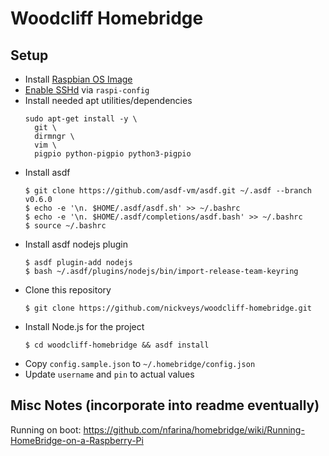 # Woodcliff Homebridge

## Setup

* Install [Raspbian OS Image][raspbian-downloads]
* [Enable SSHd][raspbian-ssh] via `raspi-config`
* Install needed apt utilities/dependencies
  ```
  sudo apt-get install -y \
    git \
    dirmngr \
    vim \
    pigpio python-pigpio python3-pigpio
  ```
* Install asdf
  ```
  $ git clone https://github.com/asdf-vm/asdf.git ~/.asdf --branch v0.6.0
  $ echo -e '\n. $HOME/.asdf/asdf.sh' >> ~/.bashrc
  $ echo -e '\n. $HOME/.asdf/completions/asdf.bash' >> ~/.bashrc
  $ source ~/.bashrc
  ```
* Install asdf nodejs plugin
  ```
  $ asdf plugin-add nodejs
  $ bash ~/.asdf/plugins/nodejs/bin/import-release-team-keyring
  ```
* Clone this repository
  ```
  $ git clone https://github.com/nickveys/woodcliff-homebridge.git
  ```
* Install Node.js for the project
  ```
  $ cd woodcliff-homebridge && asdf install
  ```
* Copy `config.sample.json` to `~/.homebridge/config.json`
* Update `username` and `pin` to actual values

## Misc Notes (incorporate into readme eventually)

Running on boot: https://github.com/nfarina/homebridge/wiki/Running-HomeBridge-on-a-Raspberry-Pi

[raspbian-downloads]: https://www.raspberrypi.org/downloads
[raspbian-ssh]: https://www.raspberrypi.org/documentation/remote-access/ssh